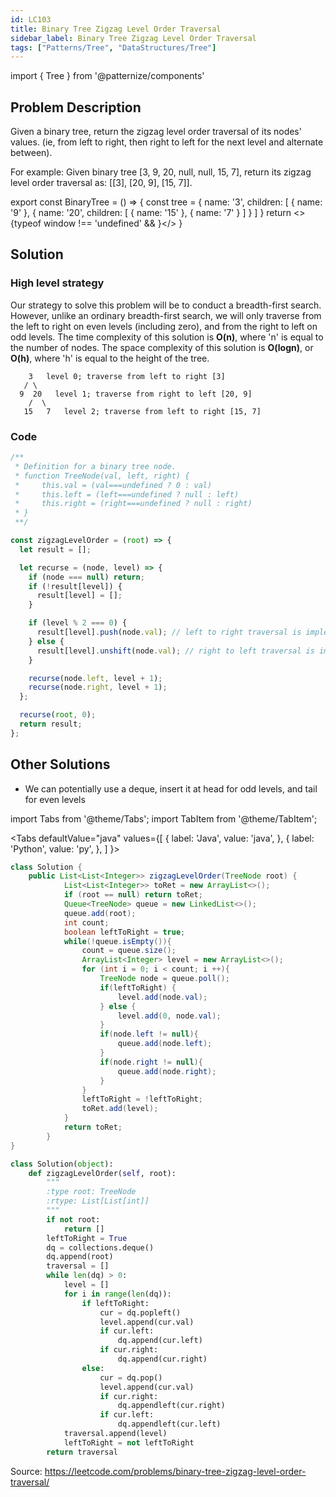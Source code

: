 ```yaml
---
id: LC103
title: Binary Tree Zigzag Level Order Traversal
sidebar_label: Binary Tree Zigzag Level Order Traversal
tags: ["Patterns/Tree", "DataStructures/Tree"]
---
```

import { Tree } from '@patternize/components'

## Problem Description

Given a binary tree, return the zigzag level order traversal of its nodes' values. (ie, from left to right, then right to left for the next level and alternate between).

For example:
Given binary tree [3, 9, 20, null, null, 15, 7], return its zigzag level order traversal as: [[3], [20, 9], [15, 7]].


export const BinaryTree = () => {
    const tree = {
        name: '3',
        children: [
            {
                name: '9'
            },
            {
                name: '20',
                children: [
                    {
                        name: '15'
                    },
                    {
                        name: '7'
                    }
                ]
            }
        ]
    }
    return <>{typeof window !== 'undefined' &&  <Tree inputData={tree} maxHeight={250}/>}</>
}

<BinaryTree />


## Solution

### High level strategy

Our strategy to solve this problem will be to conduct a breadth-first search. However, unlike an ordinary breadth-first search, we will only traverse from the left to right on even levels (including zero), and from the right to left on odd levels. The time complexity of this solution is **O(n)**, where 'n' is equal to the number of nodes. The space complexity of this solution is **O(logn)**, or **O(h)**, where 'h' is equal to the height of the tree.

```
    3   level 0; traverse from left to right [3]
   / \
  9  20   level 1; traverse from right to left [20, 9]
    /  \
   15   7   level 2; traverse from left to right [15, 7]
```

### Code

```javascript
/**
 * Definition for a binary tree node.
 * function TreeNode(val, left, right) {
 *     this.val = (val===undefined ? 0 : val)
 *     this.left = (left===undefined ? null : left)
 *     this.right = (right===undefined ? null : right)
 * }
 **/

const zigzagLevelOrder = (root) => {
  let result = [];

  let recurse = (node, level) => {
    if (node === null) return;
    if (!result[level]) {
      result[level] = [];
    }

    if (level % 2 === 0) {
      result[level].push(node.val); // left to right traversal is implemented with the push method
    } else {
      result[level].unshift(node.val); // right to left traversal is implemented with the unshift method
    }

    recurse(node.left, level + 1);
    recurse(node.right, level + 1);
  };

  recurse(root, 0);
  return result;
};
```

## Other Solutions

- We can potentially use a deque, insert it at head for odd levels, and tail for even levels

import Tabs from '@theme/Tabs';
import TabItem from '@theme/TabItem';

<Tabs
defaultValue="java"
values={[
{ label: 'Java', value: 'java', },
{ label: 'Python', value: 'py', },
]
}>
<TabItem value="java">

```java
class Solution {
    public List<List<Integer>> zigzagLevelOrder(TreeNode root) {
            List<List<Integer>> toRet = new ArrayList<>();
            if (root == null) return toRet;
            Queue<TreeNode> queue = new LinkedList<>();
            queue.add(root);
            int count;
            boolean leftToRight = true;
            while(!queue.isEmpty()){
                count = queue.size();
                ArrayList<Integer> level = new ArrayList<>();
                for (int i = 0; i < count; i ++){
                    TreeNode node = queue.poll();
                    if(leftToRight) {
                        level.add(node.val);
                    } else {
                        level.add(0, node.val);
                    }
                    if(node.left != null){
                        queue.add(node.left);
                    }
                    if(node.right != null){
                        queue.add(node.right);
                    }
                }
                leftToRight = !leftToRight;
                toRet.add(level);
            }
            return toRet;
        }
}
```

</TabItem>
<TabItem value="py">

```py
class Solution(object):
    def zigzagLevelOrder(self, root):
        """
        :type root: TreeNode
        :rtype: List[List[int]]
        """
        if not root:
            return []
        leftToRight = True
        dq = collections.deque()
        dq.append(root)
        traversal = []
        while len(dq) > 0:
            level = []
            for i in range(len(dq)):
                if leftToRight:
                    cur = dq.popleft()
                    level.append(cur.val)
                    if cur.left:
                        dq.append(cur.left)
                    if cur.right:
                        dq.append(cur.right)
                else:
                    cur = dq.pop()
                    level.append(cur.val)
                    if cur.right:
                        dq.appendleft(cur.right)
                    if cur.left:
                        dq.appendleft(cur.left)
            traversal.append(level)
            leftToRight = not leftToRight
        return traversal
```

</TabItem>
</Tabs>

Source: https://leetcode.com/problems/binary-tree-zigzag-level-order-traversal/
